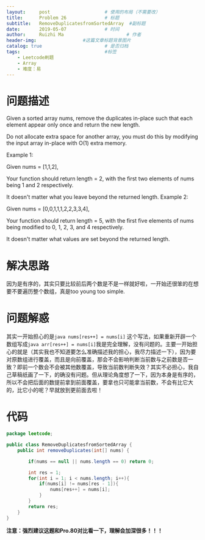 ```yaml
---
layout:     post   				    # 使用的布局（不需要改）
title:      Problem 26 				# 标题 
subtitle:   RemoveDuplicatesfromSortedArray  #副标题
date:       2019-05-07 				# 时间
author:     Ruizhi Ma 						# 作者
header-img:              	#这篇文章标题背景图片
catalog: true 						# 是否归档
tags:								#标签
    - Leetcode刷题
    - Array
    - 难度：易
---
```

# 问题描述
Given a sorted array nums, remove the duplicates in-place such that each element appear only once and return the new length.

Do not allocate extra space for another array, you must do this by modifying the input array in-place with O(1) extra memory.

Example 1:

Given nums = [1,1,2],

Your function should return length = 2, with the first two elements of nums being 1 and 2 respectively.

It doesn't matter what you leave beyond the returned length.
Example 2:

Given nums = [0,0,1,1,1,2,2,3,3,4],

Your function should return length = 5, with the first five elements of nums being modified to 0, 1, 2, 3, and 4 respectively.

It doesn't matter what values are set beyond the returned length.

# 解决思路
因为是有序的，其实只要比较前后两个数是不是一样就好啦，一开始还很笨的在想要不要遍历整个数组，真是too young too simple.

# 问题解惑
其实一开始担心的是```java nums[res++] = nums[i]``` 这个写法，如果重新开辟一个数组写成```java arr[res++] = nums[i]```我是完全理解，没有问题的。主要一开始担心的就是（其实我也不知道要怎么准确描述我的担心，我尽力描述一下），因为要对原数组进行覆盖，而且是向前覆盖，那会不会影响判断当前数与之前数是否一致？即前一个数会不会被其他数覆盖，导致当前数判断失效？其实不必担心，我自己草稿纸画了一下，的确没有问题。但从理论角度想了一下，因为本身是有序的，所以不会把后面的数提前拿到前面覆盖，要拿也只可能拿当前数，不会有比它大的，比它小的呢？早就放到更前面去啦！

# 代码
```java
package leetcode;

public class RemoveDuplicatesfromSortedArray {
    public int removeDuplicates(int[] nums) {

        if(nums == null || nums.length == 0) return 0;

        int res = 1;
        for(int i = 1; i < nums.length; i++){
            if(nums[i] != nums[res - 1]){
                nums[res++] = nums[i];
            }
        }
        return res;
    }
}
```
**注意：强烈建议这题和Pro.80对比看一下，理解会加深很多！！！**
